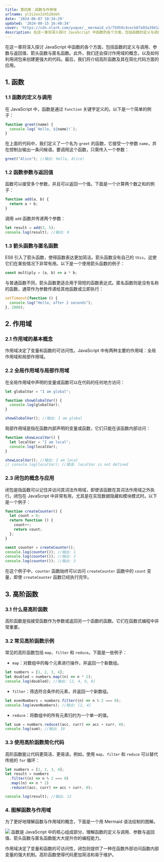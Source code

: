 ```yaml
---
title: 第四章：函数与作用域
urlname: yl3i2ox3zh528deh
date: '2024-06-07 10:34:29'
updated: '2024-08-15 16:40:34'
cover: 'https://cdn.nlark.com/yuque/__mermaid_v3/75959c4cecb87a93a3941a567ef66e9e.svg'
description: 在这一章将深入探讨 JavaScript 中函数的各个方面，包括函数的定义与调用、参数与返回值、箭头函数与匿名函数。此外，我们还会探讨作用域的概念，以及如何利用闭包来创建更强大的代码。最后，我们将介绍高阶函数及其在简化代码方面的应用。1. 函数1.1 函数的定义与调用在 JavaScript ...
---
```

在这一章将深入探讨 JavaScript 中函数的各个方面，包括函数的定义与调用、参数与返回值、箭头函数与匿名函数。此外，我们还会探讨作用域的概念，以及如何利用闭包来创建更强大的代码。最后，我们将介绍高阶函数及其在简化代码方面的应用。

## 1. 函数

### 1.1 函数的定义与调用

在 JavaScript 中，函数是通过 `function` 关键字定义的。以下是一个简单的例子：

```javascript
function greet(name) {
  console.log(`Hello, ${name}!`);
}
```

在上面的代码中，我们定义了一个名为 `greet` 的函数，它接受一个参数 `name`，并在控制台输出一条问候语。要调用这个函数，只需传入一个参数：

```javascript
greet("Alice"); //输出: Hello, Alice!
```

### 1.2 函数参数与返回值

函数可以接受多个参数，并且可以返回一个值。下面是一个计算两个数之和的例子：

```javascript
function add(a, b) {
  return a + b;
}
```

调用 `add` 函数并传递两个参数：

```javascript
let result = add(3, 5);
console.log(result); //输出: 8
```

### 1.3 箭头函数与匿名函数

ES6 引入了箭头函数，使得函数表达更加简洁。箭头函数没有自己的 `this`，这使它们在某些情况下非常有用。以下是一个使用箭头函数的例子：

```javascript
const multiply = (a, b) => a * b;
```

与普通函数不同，箭头函数更适合用于简短的函数表达式。匿名函数则是没有名称的函数，通常作为参数传递给其他函数或立即执行：

```javascript
setTimeout(function () {
  console.log("Hello, after 2 seconds");
}, 2000);
```

## 2. 作用域

### 2.1 作用域的基本概念

作用域决定了变量和函数的可访问性。JavaScript 中有两种主要的作用域：全局作用域和局部作用域。

### 2.2 全局作用域与局部作用域

在全局作用域中声明的变量或函数可以在代码的任何地方访问：

```javascript
let globalVar = "I am global";

function showGlobalVar() {
  console.log(globalVar);
}

showGlobalVar(); //输出: I am global
```

局部作用域是指在函数内部声明的变量或函数，它们只能在该函数内部访问：

```javascript
function showLocalVar() {
  let localVar = "I am local";
  console.log(localVar);
}

showLocalVar(); //输出: I am local
// console.log(localVar); //错误: localVar is not defined
```

### 2.3 闭包的概念与应用

闭包是指函数可以记住并访问其词法作用域，即使该函数在其词法作用域之外执行。闭包在 JavaScript 中非常有用，尤其是在实现数据隐藏和模块模式时。以下是一个例子：

```javascript
function createCounter() {
  let count = 0;
  return function () {
    count++;
    return count;
  };
}

const counter = createCounter();
console.log(counter()); //输出: 1
console.log(counter()); //输出: 2
console.log(counter()); //输出: 3
```

在这个例子中，`counter` 函数始终可以访问 `createCounter` 函数中的 `count` 变量，即使 `createCounter` 函数已经执行完毕。

## 3. 高阶函数

### 3.1 什么是高阶函数

高阶函数是指接受函数作为参数或返回另一个函数的函数。它们在函数式编程中非常重要。

### 3.2 常见高阶函数示例

常见的高阶函数包括 `map`、`filter` 和 `reduce`。下面是一些例子：

- `map`：对数组中的每个元素进行操作，并返回一个新数组。

```javascript
let numbers = [1, 2, 3, 4];
let doubled = numbers.map((n) => n * 2);
console.log(doubled); //输出: [2, 4, 6, 8]
```

- `filter`：筛选符合条件的元素，并返回一个新数组。

```javascript
let evenNumbers = numbers.filter((n) => n % 2 === 0);
console.log(evenNumbers); //输出: [2, 4]
```

- `reduce`：将数组中的所有元素归约为一个单一的值。

```javascript
let sum = numbers.reduce((acc, curr) => acc + curr, 0);
console.log(sum); //输出: 10
```

### 3.3 使用高阶函数简化代码

高阶函数能让代码更简洁、更易读。例如，使用 `map`、`filter` 和 `reduce` 可以替代传统的 `for` 循环：

```javascript
let numbers = [1, 2, 3, 4];
let result = numbers
  .filter((n) => n % 2 === 0)
  .map((n) => n * 2)
  .reduce((acc, curr) => acc + curr, 0);

console.log(result); //输出: 12
```

### 4. 图解函数与作用域

为了更好地理解函数与作用域的概念，下面是一个用 Mermaid 语法绘制的图解。

![](https://oss1.aistar.cool/elog-offer-now/75dc942f3c0ab531c329c2697ddae33a.svg)
函数是 JavaScript 中的核心组成部分，理解函数的定义与调用、参数与返回值、箭头函数与匿名函数能大大提升你的编程能力。

作用域决定了变量和函数的可访问性，闭包则提供了一种在函数外部访问函数内部变量的强大机制。高阶函数使得代码更加简洁和易于维护。

